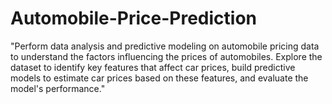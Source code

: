 # Automobile-Price-Prediction
"Perform data analysis and predictive modeling on automobile pricing data to understand the factors influencing the prices of automobiles. Explore the dataset to identify key features that affect car prices, build predictive models to estimate car prices based on these features, and evaluate the model's performance."
